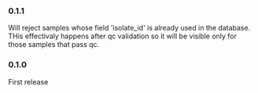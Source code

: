 ### 0.1.1

Will reject samples whose field 'isolate_id' is already used in the database.
THis effectivaly happens after qc validation so it will be visible only for those 
samples that pass qc.

### 0.1.0

First release

